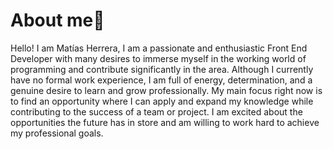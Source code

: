 # About me👋

Hello! I am Matías Herrera, I am a passionate and enthusiastic Front End Developer with many desires to immerse myself in the working world of programming and contribute significantly in the area. Although I currently have no formal work experience, I am full of energy, determination, and a genuine desire to learn and grow professionally.
My main focus right now is to find an opportunity where I can apply and expand my knowledge while contributing to the success of a team or project. 
I am excited about the opportunities the future has in store and am willing to work hard to achieve my professional goals. 


